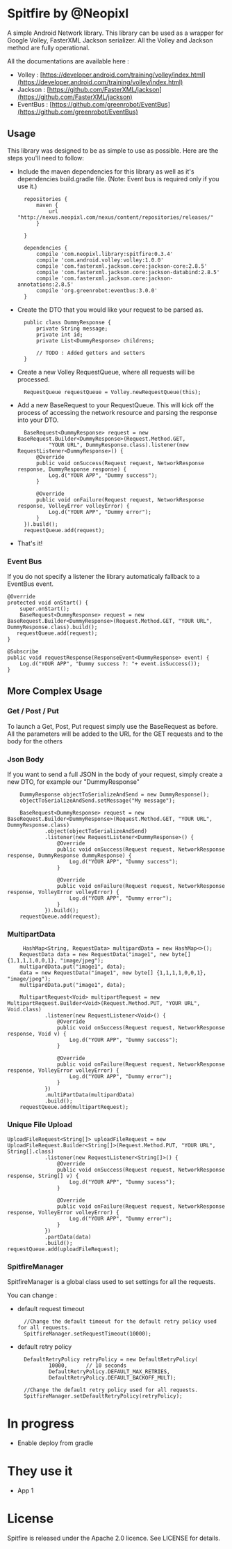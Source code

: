 # Spitfire by @Neopixl

A simple Android Network library. This library can be used as a wrapper for Google Volley, FasterXML Jackson serializer.
All the Volley and Jackson method are fully operational.

All the documentations are available here :

 - Volley : [https://developer.android.com/training/volley/index.html](https://developer.android.com/training/volley/index.html)
 - Jackson : [https://github.com/FasterXML/jackson](https://github.com/FasterXML/jackson)
 - EventBus : [https://github.com/greenrobot/EventBus](https://github.com/greenrobot/EventBus)

## Usage
This library was designed to be as simple to use as possible.  Here are the steps you'll need to follow:

* Include the maven dependencies for this library as well as it's dependencies build.gradle file.  (Note: Event bus is required only if you use it.)


		repositories {	
		    maven {
		        url "http://nexus.neopixl.com/nexus/content/repositories/releases/"
		    }
	
		}

		dependencies {
			compile 'com.neopixl.library:spitfire:0.3.4'
			compile 'com.android.volley:volley:1.0.0'
			compile 'com.fasterxml.jackson.core:jackson-core:2.8.5'
			compile 'com.fasterxml.jackson.core:jackson-databind:2.8.5'
			compile 'com.fasterxml.jackson.core:jackson-annotations:2.8.5'
			compile 'org.greenrobot:eventbus:3.0.0'
		}

* Create the DTO that you would like your request to be parsed as.

		public class DummyResponse {
			private String message;
			private int id;
			private List<DummyResponse> childrens;
			
			// TODO : Added getters and setters
		}

* Create a new Volley RequestQueue, where all requests will be processed.

        RequestQueue requestQueue = Volley.newRequestQueue(this);
		
* Add a new BaseRequest to your RequestQueue.  This will kick off the process of accessing the network resource and parsing the response into your DTO. 

		
		BaseRequest<DummyResponse> request = new BaseRequest.Builder<DummyResponse>(Request.Method.GET,
                "YOUR URL", DummyResponse.class).listener(new RequestListener<DummyResponse>() {
            @Override
            public void onSuccess(Request request, NetworkResponse response, DummyResponse response) {
                Log.d("YOUR APP", "Dummy success");
            }

            @Override
            public void onFailure(Request request, NetworkResponse response, VolleyError volleyError) {
                Log.d("YOUR APP", "Dummy error");
            }
        }).build();
        requestQueue.add(request);
        
* That's it! 

### Event Bus
If you do not specify a listener the library automaticaly fallback to a EventBus event.

	@Override
	protected void onStart() {
		super.onStart();
		BaseRequest<DummyResponse> request = new BaseRequest.Builder<DummyResponse>(Request.Method.GET, "YOUR URL", DummyResponse.class).build();
       requestQueue.add(request);
	}
	
	@Subscribe
	public void requestResponse(ResponseEvent<DummyResponse> event) {
		Log.d("YOUR APP", "Dummy success ?: "+ event.isSuccess());
	}

## More Complex Usage

### Get / Post / Put
To launch a Get, Post, Put request simply use the BaseRequest as before.
All the parameters will be added to the URL for the GET requests and to the body for the others

### Json Body

If you want to send a full JSON in the body of your request, simply create a new DTO, for example our "DummyResponse"
	
		DummyResponse objectToSerializeAndSend = new DummyResponse();
        objectToSerializeAndSend.setMessage("My message");

        BaseRequest<DummyResponse> request = new BaseRequest.Builder<DummyResponse>(Request.Method.GET, "YOUR URL", DummyResponse.class)
                .object(objectToSerializeAndSend)
                .listener(new RequestListener<DummyResponse>() {
                    @Override
                    public void onSuccess(Request request, NetworkResponse response, DummyResponse dummyResponse) {
                        Log.d("YOUR APP", "Dummy success");
                    }

                    @Override
                    public void onFailure(Request request, NetworkResponse response, VolleyError volleyError) {
                        Log.d("YOUR APP", "Dummy error");
                    }
                }).build();
        requestQueue.add(request);

### MultipartData

	    
		 HashMap<String, RequestData> multipardData = new HashMap<>();
        RequestData data = new RequestData("image1", new byte[] {1,1,1,1,0,0,1}, "image/jpeg");
        multipardData.put("image1", data);
        data = new RequestData("image1", new byte[] {1,1,1,1,0,0,1}, "image/jpeg");
        multipardData.put("image1", data);

        MultipartRequest<Void> multipartRequest = new MultipartRequest.Builder<Void>(Request.Method.PUT, "YOUR URL", Void.class)
                .listener(new RequestListener<Void>() {
                    @Override
                    public void onSuccess(Request request, NetworkResponse response, Void v) {
                        Log.d("YOUR APP", "Dummy success");
                    }

                    @Override
                    public void onFailure(Request request, NetworkResponse response, VolleyError volleyError) {
                        Log.d("YOUR APP", "Dummy error");
                    }
                })
                .multiPartData(multipardData)
                .build();
        requestQueue.add(multipartRequest);
        
### Unique File Upload

	UploadFileRequest<String[]> uploadFileRequest = new UploadFileRequest.Builder<String[]>(Request.Method.PUT, "YOUR URL", String[].class)
                .listener(new RequestListener<String[]>() {
                    @Override
                    public void onSuccess(Request request, NetworkResponse response, String[] v) {
                        Log.d("YOUR APP", "Dummy sucess");
                    }

                    @Override
                    public void onFailure(Request request, NetworkResponse response, VolleyError volleyError) {
                        Log.d("YOUR APP", "Dummy error");
                    }
                })
                .partData(data)
                .build();
	requestQueue.add(uploadFileRequest);

### SpitfireManager

SpitfireManager is a global class used to set settings for all the requests.

You can change :

* default request timeout
                
		//Change the default timeout for the default retry policy used for all requests.
   		SpitfireManager.setRequestTimeout(10000);


* default retry policy

		DefaultRetryPolicy retryPolicy = new DefaultRetryPolicy(
                10000,      // 10 seconds
                DefaultRetryPolicy.DEFAULT_MAX_RETRIES,
                DefaultRetryPolicy.DEFAULT_BACKOFF_MULT);

		//Change the default retry policy used for all requests. 
		SpitfireManager.setDefaultRetryPolicy(retryPolicy);


# In progress

 - Enable deploy from gradle

# They use it

 - App 1

# License
Spitfire is released under the Apache 2.0 licence. See LICENSE for details.
